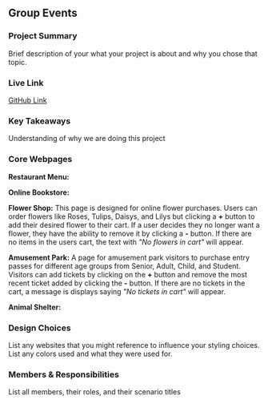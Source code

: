 ## Group Events

### Project Summary

Brief description of your what your project is about and why you chose that topic.

### Live Link

[GitHub Link](https://{username}.github.io/{reponame}/homework-2)

### Key Takeaways

Understanding of why we are doing this project

### Core Webpages
**Restaurant Menu:**  

**Online Bookstore:**

**Flower Shop:** This page is designed for online flower purchases. Users can order flowers like Roses, Tulips, Daisys, and Lilys but clicking a **+** button to add their desired flower to their cart. If a user decides they no longer want a flower, they have the ability to remove it by clicking a **-** button. If there are no items in the users cart, the text with *"No flowers in cart"* will appear.

**Amusement Park:** A page for amusement park visitors to purchase entry passes for different age groups from Senior, Adult, Child, and Student. Visitors can add tickets by clicking on the **+** button and remove the most recent ticket added by clicking the **-** button. If there are no tickets in the cart, a message is displays saying *"No tickets in cart"* will appear. 

**Animal Shelter:**

### Design Choices

List any websites that you might reference to influence your styling choices. List any colors used and what they were used for.

### Members & Responsibilities

List all members, their roles, and their scenario titles
